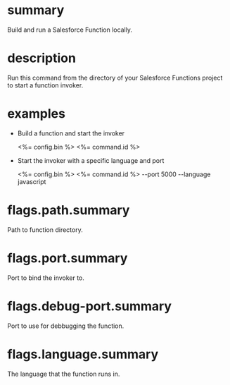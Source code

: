 # summary

Build and run a Salesforce Function locally.

# description

Run this command from the directory of your Salesforce Functions project to
start a function invoker.

# examples

- Build a function and start the invoker

  <%= config.bin %> <%= command.id %>

- Start the invoker with a specific language and port

  <%= config.bin %> <%= command.id %> --port 5000 --language javascript

# flags.path.summary

Path to function directory.

# flags.port.summary

Port to bind the invoker to.

# flags.debug-port.summary

Port to use for debbugging the function.

# flags.language.summary

The language that the function runs in.

